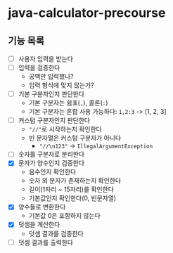 # java-calculator-precourse
## 기능 목록
- [ ] 사용자 입력을 받는다
- [ ] 입력을 검증한다
  - 공백만 입력했나?
  - 입력 형식에 맞지 않는가?
- [ ] 기본 구분자인지 판단한다
  - 기본 구분자는 쉼표(`,`), 콜론(`:`)
  - 기본 구분자는 혼합 사용 가능하다: `1,2:3` -> [1, 2, 3]
- [ ] 커스텀 구분자인지 판단한다
  - `"//"`로 시작하는지 확인한다
  - 빈 문자열은 커스텀 구분자가 아니다
    - `"//\n123"` -> `IllegalArgumentException`
- [ ] 숫자를 구분자로 분리한다
- [x] 문자가 양수인지 검증한다
  - 음수인지 확인한다
  - 숫자 외 문자가 존재하는지 확인한다
  - 길이(1자리 ~ 15자리)를 확인한다
  - 기본값인지 확인한다(0, 빈문자열)
- [x] 양수들로 변환한다
  - 기본값 0은 포함하지 않는다
- [x] 덧셈을 계산한다
  - 덧셈 결과를 검증한다
- [ ] 덧셈 결과를 출력한다
